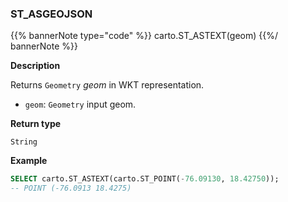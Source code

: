 ### ST_ASGEOJSON

{{% bannerNote type="code" %}}
carto.ST_ASTEXT(geom)
{{%/ bannerNote %}}

**Description**

Returns `Geometry` _geom_ in WKT representation.

* `geom`: `Geometry` input geom.

**Return type**

`String`

**Example**

```sql
SELECT carto.ST_ASTEXT(carto.ST_POINT(-76.09130, 18.42750));
-- POINT (-76.0913 18.4275)
```
